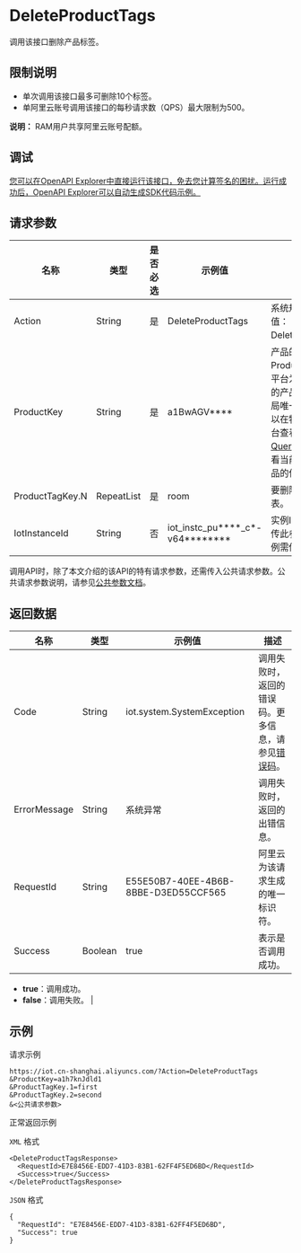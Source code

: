 # DeleteProductTags

调用该接口删除产品标签。

## 限制说明

-   单次调用该接口最多可删除10个标签。
-   单阿里云账号调用该接口的每秒请求数（QPS）最大限制为500。

**说明：** RAM用户共享阿里云账号配额。


## 调试

[您可以在OpenAPI Explorer中直接运行该接口，免去您计算签名的困扰。运行成功后，OpenAPI Explorer可以自动生成SDK代码示例。](https://api.aliyun.com/#product=Iot&api=DeleteProductTags&type=RPC&version=2018-01-20)

## 请求参数

|名称|类型|是否必选|示例值|描述|
|--|--|----|---|--|
|Action|String|是|DeleteProductTags|系统规定参数。取值：DeleteProductTags。 |
|ProductKey|String|是|a1BwAGV\*\*\*\*|产品的ProductKey。ProductKey是物联网平台为新建产品颁发的产品Key，作为其全局唯一标识符。您可以在物联网平台控制台查看或调用[QueryProductList](~~69271~~)查看当前账号下所有产品的信息。 |
|ProductTagKey.N|RepeatList|是|room|要删除的标签键列表。 |
|IotInstanceId|String|否|iot\_instc\_pu\*\*\*\*\_c\*-v64\*\*\*\*\*\*\*\*|实例ID。公共实例不传此参数，企业版实例需传入。 |

调用API时，除了本文介绍的该API的特有请求参数，还需传入公共请求参数。公共请求参数说明，请参见[公共参数文档](~~30561~~)。

## 返回数据

|名称|类型|示例值|描述|
|--|--|---|--|
|Code|String|iot.system.SystemException|调用失败时，返回的错误码。更多信息，请参见[错误码](~~87387~~)。 |
|ErrorMessage|String|系统异常|调用失败时，返回的出错信息。 |
|RequestId|String|E55E50B7-40EE-4B6B-8BBE-D3ED55CCF565|阿里云为该请求生成的唯一标识符。 |
|Success|Boolean|true|表示是否调用成功。

 -   **true**：调用成功。
-   **false**：调用失败。 |

## 示例

请求示例

```
https://iot.cn-shanghai.aliyuncs.com/?Action=DeleteProductTags
&ProductKey=a1h7knJdld1
&ProductTagKey.1=first
&ProductTagKey.2=second
&<公共请求参数>
```

正常返回示例

`XML` 格式

```
<DeleteProductTagsResponse>
  <RequestId>E7E8456E-EDD7-41D3-83B1-62FF4F5ED6BD</RequestId>
  <Success>true</Success>
</DeleteProductTagsResponse>
```

`JSON` 格式

```
{
  "RequestId": "E7E8456E-EDD7-41D3-83B1-62FF4F5ED6BD",
  "Success": true
}
```

